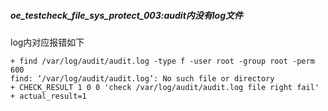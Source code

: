 ##### oe_testcheck_file_sys_protect_003:audit内没有log文件

log内对应报错如下

```
+ find /var/log/audit/audit.log -type f -user root -group root -perm 600
find: ‘/var/log/audit/audit.log’: No such file or directory
+ CHECK_RESULT 1 0 0 'check /var/log/audit/audit.log file right fail'
+ actual_result=1
```

##### 